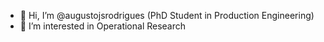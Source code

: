 - 👋 Hi, I’m @augustojsrodrigues (PhD Student in Production Engineering)
- 👀 I’m interested in Operational Research
<!---
augustojsrodrigues/augustojsrodrigues is a ✨ special ✨ repository because its `README.md` (this file) appears on your GitHub profile.
You can click the Preview link to take a look at your changes.
--->
